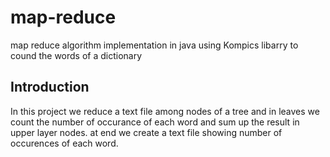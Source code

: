 # map-reduce
map reduce algorithm implementation in java using Kompics libarry to cound the words of a dictionary



Introduction
-------------
In this project we reduce a text file among nodes of a tree and in leaves we count the number of occurance of each word and sum up the result 
in upper layer nodes. at end we create a text file showing number of occurences of each word.

